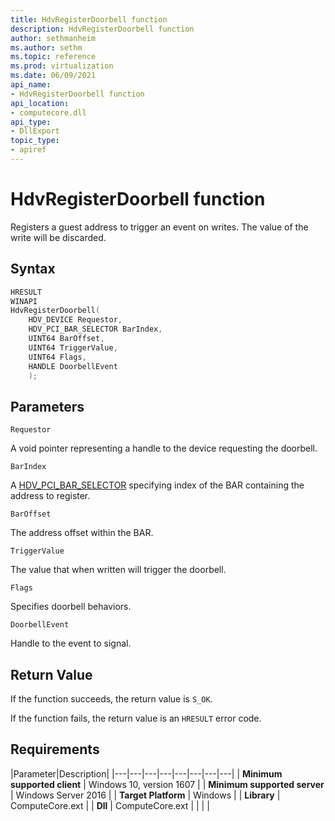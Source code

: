 ```yaml
---
title: HdvRegisterDoorbell function
description: HdvRegisterDoorbell function
author: sethmanheim
ms.author: sethm
ms.topic: reference
ms.prod: virtualization
ms.date: 06/09/2021
api_name:
- HdvRegisterDoorbell function
api_location:
- computecore.dll
api_type:
- DllExport
topic_type: 
- apiref
---
```


# HdvRegisterDoorbell function

Registers a guest address to trigger an event on writes. The value of the write will be discarded.


## Syntax

```C++
HRESULT
WINAPI
HdvRegisterDoorbell(
    HDV_DEVICE Requestor,
    HDV_PCI_BAR_SELECTOR BarIndex,
    UINT64 BarOffset,
    UINT64 TriggerValue,
    UINT64 Flags,
    HANDLE DoorbellEvent
    );
```

## Parameters

`Requestor`

A void pointer representing a handle to the device requesting the doorbell.

`BarIndex`

A [HDV_PCI_BAR_SELECTOR](HdvPciBarSelector.md) specifying index of the BAR containing the address to register.

`BarOffset`

The address offset within the BAR.

`TriggerValue`

The value that when written will trigger the doorbell.

`Flags`

Specifies doorbell behaviors.

`DoorbellEvent`

Handle to the event to signal.


## Return Value

If the function succeeds, the return value is `S_OK`.

If the function fails, the return value is an  `HRESULT` error code.

## Requirements

|Parameter|Description|
|---|---|---|---|---|---|---|---|
| **Minimum supported client** | Windows 10, version 1607 |
| **Minimum supported server** | Windows Server 2016 |
| **Target Platform** | Windows |
| **Library** | ComputeCore.ext |
| **Dll** | ComputeCore.ext |
|    |    |